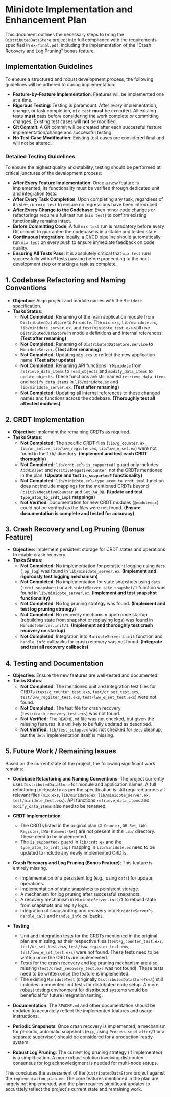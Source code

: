 # Minidote Implementation and Enhancement Plan

This document outlines the necessary steps to bring the `DistributedDataStore` project into full compliance with the requirements specified in `ex-final.pdf`, including the implementation of the "Crash Recovery and Log Pruning" bonus feature.

## Implementation Guidelines

To ensure a structured and robust development process, the following guidelines will be adhered to during implementation:

*   **Feature-by-Feature Implementation**: Features will be implemented one at a time.
*   **Rigorous Testing**: Testing is paramount. After *every* implementation, change, or task completion, `mix test` **must** be executed. All existing tests **must** pass before considering the work complete or committing changes. Existing test cases will **not** be modified.
*   **Git Commit**: A Git commit will be created after each successful feature implementation/change and successful testing.
*   **No Test Case Modification**: Existing test cases are considered final and will not be altered.

### Detailed Testing Guidelines

To ensure the highest quality and stability, testing should be performed at critical junctures of the development process:

*   **After Every Feature Implementation**: Once a new feature is implemented, its functionality must be verified through dedicated unit and integration tests.
*   **After Every Task Completion**: Upon completing any task, regardless of its size, run `mix test` to ensure no regressions have been introduced.
*   **After Every Change to the Codebase**: Even minor code changes or refactorings require a full test run (`mix test`) to confirm existing functionality remains intact.
*   **Before Committing Code**: A full `mix test` run is mandatory before every Git commit to guarantee the codebase is in a stable and tested state.
*   **Continuous Integration**: Ideally, a CI/CD pipeline should automatically run `mix test` on every push to ensure immediate feedback on code quality.
*   **Ensuring All Tests Pass**: It is absolutely critical that `mix test` runs successfully with *all* tests passing before proceeding to the next development step or marking a task as complete.

## 1. Codebase Refactoring and Naming Conventions

*   **Objective**: Align project and module names with the `Minidote` specification.
*   **Tasks Status**:
    *   **Not Completed**: Renaming of the main application module from `DistributedDataStore` to `Minidote`. The `mix.exs`, `lib/minidote.ex`, `lib/minidote_server.ex`, and `test/minidote_test.exs` still use `DistributedDataStore` in module definitions and internal references. **(Test after renaming)**
    *   **Not Completed**: Renaming of `DistributedDataStore.Service` to `MinidoteServer`. **(Test after renaming)**
    *   **Not Completed**: Updating `mix.exs` to reflect the new application name. **(Test after update)**
    *   **Not Completed**: Renaming API functions in `Minidote` from `retrieve_data_items` to `read_objects` and `modify_data_items` to `update_objects`. These functions are still named `retrieve_data_items` and `modify_data_items` in `lib/minidote.ex` and `lib/minidote_server.ex`. **(Test after renaming)**
    *   **Not Completed**: Updating all internal references to these changed names and functions across the codebase. **(Thoroughly test all affected modules)**

## 2. CRDT Implementation

*   **Objective**: Implement the remaining CRDTs as required.
*   **Tasks Status**:
    *   **Not Completed**: The specific CRDT files (`lib/g_counter.ex`, `lib/or_set.ex`, `lib/lww_register.ex`, `lib/lww_e_set.ex`) were not found in the `lib/` directory. **(Implement and test each CRDT thoroughly)**
    *   **Not Completed**: `lib/crdt.ex`'s `is_supported?` guard only includes `AddWinsSet` and `PositiveNegativeCounter`, not the CRDTs mentioned in the plan. **(Update and test `is_supported?` functionality)**
    *   **Not Completed**: `lib/minidote.ex`'s `type_atom_to_crdt_impl` function does not include mappings for the mentioned CRDTs beyond `PositiveNegativeCounter` and `Set_AW_OB`. **(Update and test `type_atom_to_crdt_impl` mappings)**
    *   **Not Verified**: Documentation for new CRDT modules (`@moduledoc`) could not be verified as the files were not found. **(Ensure documentation is complete and tested for accuracy)**

## 3. Crash Recovery and Log Pruning (Bonus Feature)

*   **Objective**: Implement persistent storage for CRDT states and operations to enable crash recovery.
*   **Tasks Status**:
    *   **Not Completed**: No implementation for persistent logging using `dets` (`:op_log`) was found in `lib/minidote_server.ex`. **(Implement and rigorously test logging mechanism)**
    *   **Not Completed**: No implementation for state snapshots using `dets` (`:crdt_snapshots`) or a `MinidoteServer.take_snapshot/1` function was found in `lib/minidote_server.ex`. **(Implement and test snapshot functionality)**
    *   **Not Completed**: No log pruning strategy was found. **(Implement and test log pruning strategy)**
    *   **Not Completed**: No recovery mechanism upon node startup (rebuilding state from snapshot or replaying logs) was found in `MinidoteServer.init/1`. **(Implement and thoroughly test crash recovery on startup)**
    *   **Not Completed**: Integration into `MinidoteServer`'s `init` function and `handle_info` callbacks for crash recovery was not found. **(Integrate and test all recovery callbacks)**

## 4. Testing and Documentation

*   **Objective**: Ensure the new features are well-tested and documented.
*   **Tasks Status**:
    *   **Not Completed**: The mentioned unit and integration test files for CRDTs (`test/g_counter_test.exs`, `test/or_set_test.exs`, `test/lww_register_test.exs`, `test/lww_e_set_test.exs`) were not found.
    *   **Not Completed**: The test file for crash recovery (`test/crash_recovery_test.exs`) was not found.
    *   **Not Verified**: The `README.md` file was not checked, but given the missing features, it's unlikely to be fully updated as described.
    *   **Not Verified**: `lib/test_setup.ex` was not checked for `dets` cleanup, but the `dets` implementation itself is missing.

## 5. Future Work / Remaining Issues

Based on the current state of the project, the following significant work remains:

*   **Codebase Refactoring and Naming Conventions**: The project currently uses `DistributedDataStore` for module and application names. A full refactoring to `Minidote` as per the specification is still required across all relevant files (`mix.exs`, `lib/minidote.ex`, `lib/minidote_server.ex`, `test/minidote_test.exs`). API functions `retrieve_data_items` and `modify_data_items` also need to be renamed.

*   **CRDT Implementation**:
    *   The CRDTs listed in the original plan (`G-Counter`, `OR-Set`, `LWW-Register`, `LWW-Element-Set`) are not present in the `lib/` directory. These need to be implemented.
    *   The `is_supported?` guard in `lib/crdt.ex` and the `type_atom_to_crdt_impl` mapping in `lib/minidote.ex` need to be updated to include any newly implemented CRDTs.

*   **Crash Recovery and Log Pruning (Bonus Feature)**: This feature is entirely missing.
    *   Implementation of a persistent log (e.g., using `dets`) for update operations.
    *   Implementation of state snapshots to persistent storage.
    *   A mechanism for log pruning after successful snapshots.
    *   A recovery mechanism in `MinidoteServer.init/1` to rebuild state from snapshots and replay logs.
    *   Integration of snapshotting and recovery into `MinidoteServer`'s `handle_call` and `handle_info` callbacks.

*   **Testing**:
    *   Unit and integration tests for the CRDTs mentioned in the original plan are missing, as their respective files (`test/g_counter_test.exs`, `test/or_set_test.exs`, `test/lww_register_test.exs`, `test/lww_e_set_test.exs`) were not found. These tests need to be written once the CRDTs are implemented.
    *   Tests for the crash recovery and log pruning mechanism are also missing (`test/crash_recovery_test.exs` was not found). These tests need to be written once the feature is implemented.
    *   The existing `MinidoteTest` (originally `DistributedDataStoreTest`) still includes commented-out tests for distributed node setup. A more robust testing environment for distributed systems would be beneficial for future integration testing.

*   **Documentation**: The `README.md` and other documentation should be updated to accurately reflect the implemented features and usage instructions.

*   **Periodic Snapshots**: Once crash recovery is implemented, a mechanism for periodic, automatic snapshots (e.g., using `Process.send_after/3` or a separate supervisor) should be considered for a production-ready system.

*   **Robust Log Pruning**: The current log pruning strategy (if implemented) is a simplification. A more robust solution involving distributed consensus for log acknowledgment is needed for multi-node setups.

This concludes the assessment of the `DistributedDataStore` project against the `implementation_plan.md`. The core features mentioned in the plan are largely not implemented, and the plan requires significant updates to accurately reflect the project's current state and remaining work.